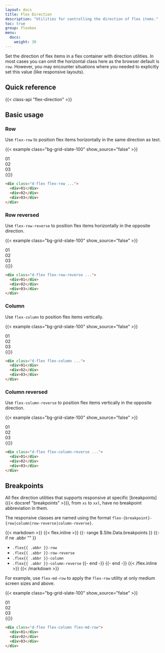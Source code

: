 ```yaml
---
layout: docs
title: Flex Direction
description: "Utilities for controlling the direction of flex items."
toc: true
group: flexbox
menu:
  docs:    
    weight: 30
---
```


Set the direction of flex items in a flex container with direction utilities. In most cases you can omit the horizontal class here as the browser default is `row`. However, you may encounter situations where you needed to explicitly set this value (like responsive layouts).

## Quick reference

{{< class-api "flex-direction" >}}

## Basic usage

### Row

Use `flex-row` to position flex items horizontally in the same direction as text.

{{< example class="bg-grid-slate-100" show_source="false" >}}
<div class="d-flex flex-row gap-4 text-center">
  <div class="text-bg-purple rounded d-flex justify-content-center align-items-center bd-w-14 bd-h-14">01</div>
  <div class="text-bg-purple rounded d-flex justify-content-center align-items-center bd-w-14 bd-h-14">02</div>
  <div class="text-bg-purple rounded d-flex justify-content-center align-items-center bd-w-14 bd-h-14">03</div>
</div>
{{</ example >}}

```html
<div class="d-flex flex-row ...">
  <div>01</div>
  <div>02</div>
  <div>03</div>
</div>
```

### Row reversed

Use `flex-row-reverse` to position flex items horizontally in the opposite direction.

{{< example class="bg-grid-slate-100" show_source="false" >}}
<div class="d-flex flex-row-reverse gap-4">
  <div class="text-bg-purple rounded d-flex justify-content-center align-items-center bd-w-14 bd-h-14">01</div>
  <div class="text-bg-purple rounded d-flex justify-content-center align-items-center bd-w-14 bd-h-14">02</div>
  <div class="text-bg-purple rounded d-flex justify-content-center align-items-center bd-w-14 bd-h-14">03</div>
</div>
{{</ example >}}

```html
<div class="d-flex flex-row-reverse ...">
  <div>01</div>
  <div>02</div>
  <div>03</div>
</div>
```

### Column

Use `flex-column` to position flex items vertically.

{{< example class="bg-grid-slate-100" show_source="false" >}}
  <div class="mx-auto bd-max-w-80 fw-medium">
    <div class="d-flex flex-column gap-4">
      <div class="text-bg-purple p-4 rounded d-flex justify-content-center align-items-center">01</div>
      <div class="text-bg-purple p-4 rounded d-flex justify-content-center align-items-center">02</div>
      <div class="text-bg-purple p-4 rounded d-flex justify-content-center align-items-center">03</div>
    </div>
  </div>
{{</ example >}}

```html
<div class="d-flex flex-column ...">
  <div>01</div>
  <div>02</div>
  <div>03</div>
</div>
```

### Column reversed

Use `flex-column-reverse` to position flex items vertically in the opposite direction.

{{< example class="bg-grid-slate-100" show_source="false" >}}
  <div class="mx-auto bd-max-w-80 fw-medium">
    <div class="d-flex flex-column-reverse gap-4">
      <div class="text-bg-primary p-4 rounded d-flex justify-content-center align-items-center">01</div>
      <div class="text-bg-primary p-4 rounded d-flex justify-content-center align-items-center">02</div>
      <div class="text-bg-primary p-4 rounded d-flex justify-content-center align-items-center">03</div>
    </div>
  </div>
{{</ example >}}

```html
<div class="d-flex flex-column-reverse ...">
  <div>01</div>
  <div>02</div>
  <div>03</div>
</div>
```

## Breakpoints

All flex direction utilities that supports responsive at specific [breakpoints]({{< docsref "breakpoints" >}}), from `xs` to `xxl`, have no breakpoint abbreviation in them. 

The responsive classes are named using the format `flex-{breakpoint}-{row|column|row-reverse|column-reverse}`.

{{< markdown >}}
{{< flex.inline >}}
{{- range $.Site.Data.breakpoints }}
{{- if ne .abbr "" }}
- `.flex{{ .abbr }}-row`
- `.flex{{ .abbr }}-row-reverse`
- `.flex{{ .abbr }}-column`
- `.flex{{ .abbr }}-column-reverse`
{{- end -}}
{{- end -}}
{{< /flex.inline >}}
{{< /markdown >}}

For example, use `flex-md-row` to apply the `flex-row` utility at only medium screen sizes and above.

{{< example class="bg-grid-slate-100" show_source="false" >}}
<div class="d-flex flex-column flex-md-row gap-4 text-center">
  <div class="text-bg-purple rounded d-flex justify-content-center align-items-center bd-w-14 bd-h-14">01</div>
  <div class="text-bg-purple rounded d-flex justify-content-center align-items-center bd-w-14 bd-h-14">02</div>
  <div class="text-bg-purple rounded d-flex justify-content-center align-items-center bd-w-14 bd-h-14">03</div>
</div>
{{</ example >}}

```html
<div class="d-flex flex-column flex-md-row">
  <div>01</div>
  <div>02</div>
  <div>03</div>
</div>
```
